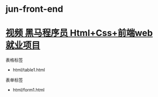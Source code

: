 # jun-front-end

# [视频 黑马程序员 Html+Css+前端web就业项目](https://www.bilibili.com/video/BV1zb4y167cd/)

表格标签
* html/table1.html

表单标签
* html/form1.html